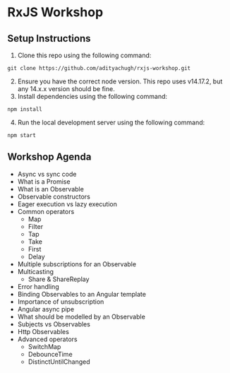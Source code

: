 # RxJS Workshop

## Setup Instructions

1. Clone this repo using the following command:
```
git clone https://github.com/adityachugh/rxjs-workshop.git
``` 
2. Ensure you have the correct node version. This repo uses v14.17.2, but any 14.x.x version should be fine.
3. Install dependencies using the following command:
```
npm install
```
4. Run the local development server using the following command:
```
npm start
```

## Workshop Agenda

- Async vs sync code
- What is a Promise
- What is an Observable
- Observable constructors
- Eager execution vs lazy execution
- Common operators
    - Map
    - Filter
    - Tap
    - Take
    - First
    - Delay
- Multiple subscriptions for an Observable
- Multicasting
    - Share & ShareReplay
- Error handling
- Binding Observables to an Angular template
- Importance of unsubscription
- Angular async pipe
- What should be modelled by an Observable
- Subjects vs Observables
- Http Observables
- Advanced operators
    - SwitchMap
    - DebounceTime
    - DistinctUntilChanged
